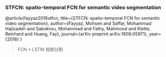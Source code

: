 
### STFCN: spatio-temporal FCN for semantic video segmentation
@article{fayyaz2016stfcn,
  title={STFCN: spatio-temporal FCN for semantic video segmentation},
  author={Fayyaz, Mohsen and Saffar, Mohammad Hajizadeh and Sabokrou, Mohammad and Fathy, Mahmood and Klette, Reinhard and Huang, Fay},
  journal={arXiv preprint arXiv:1608.05971},
  year={2016}
}
> FCN + LSTM 视频分割
